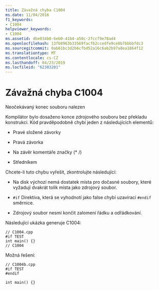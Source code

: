 ```yaml
---
title: Závažná chyba C1004
ms.date: 11/04/2016
f1_keywords:
- C1004
helpviewer_keywords:
- C1004
ms.assetid: dbe034b0-6eb0-41b4-a50c-2fccf9e78ad4
ms.openlocfilehash: 13fb8963b33569facf62ccedfe9ce8b7bbbbfdc3
ms.sourcegitcommit: 0ab61bc3d2b6cfbd52a16c6ab2b97a8ea1864f12
ms.translationtype: MT
ms.contentlocale: cs-CZ
ms.lasthandoff: 04/23/2019
ms.locfileid: "62383201"
---
```

# <a name="fatal-error-c1004"></a>Závažná chyba C1004

Neočekávaný konec souboru nalezen

Kompilátor bylo dosaženo konce zdrojového souboru bez překladu konstrukci. Kód pravděpodobně chybí jeden z následujících elementů:

- Pravé složené závorky

- Pravá závorka

- Na závěr komentáře značky (* /)

- Středníkem

Chcete-li tuto chybu vyřešit, zkontrolujte následující:

- Na disk výchozí nemá dostatek místa pro dočasné soubory, které vyžadují dvakrát tolik místa jako zdrojový soubor.

- `#if` Direktiva, která se vyhodnotí jako false chybí uzavírací `#endif` směrnice.

- Zdrojový soubor nesmí končit zalomení řádku a odřádkování.

Následující ukázka generuje C1004:

```
// C1004.cpp
#if TEST
int main() {}
// C1004
```

Možná řešení:

```
// C1004b.cpp
#if TEST
#endif

int main() {}
```